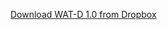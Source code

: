 <a href="itms-services://?action=download-manifest&
    url=https://www.dropbox.com/s/vxvwgouh0nha4ew/manifest.plist?dl=0">
    Download WAT-D 1.0 from Dropbox
</a>
